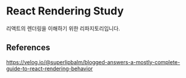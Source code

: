 # React Rendering Study

리액트의 렌더링을 이해하기 위한 리파지토리입니다.

## References

https://velog.io/@superlipbalm/blogged-answers-a-mostly-complete-guide-to-react-rendering-behavior
